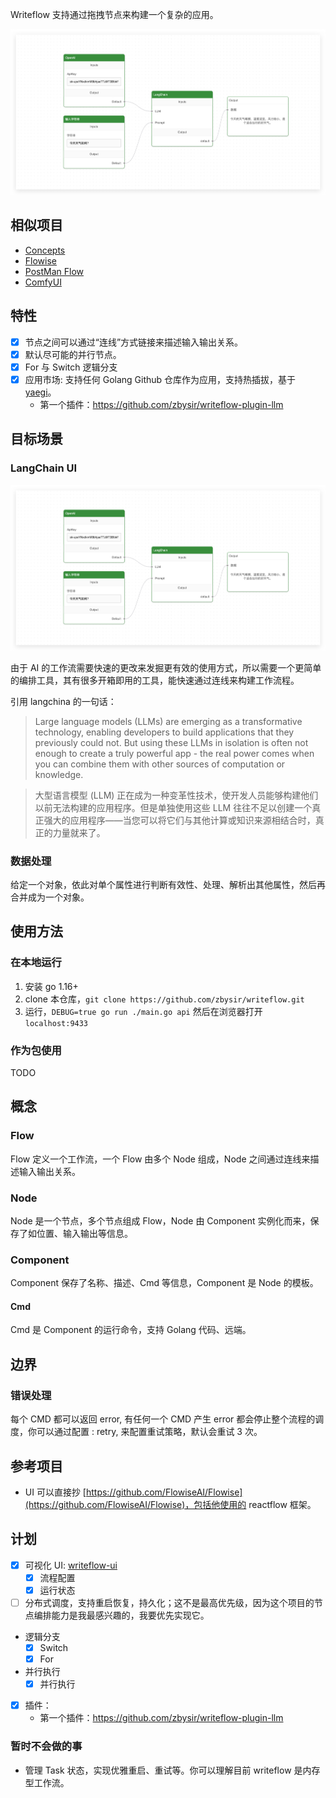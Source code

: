 Writeflow 支持通过拖拽节点来构建一个复杂的应用。

![img.png](doc/simple.png)

## 相似项目
- [Concepts](https://conductor.netflix.com/devguide/concepts/index.html)
- [Flowise](https://github.com/FlowiseAI/Flowise)
- [PostMan Flow](https://learning.postman.com/docs/postman-flows/gs/flows-overview/)
- [ComfyUI](https://github.com/comfyanonymous/ComfyUI)

## 特性

- [x] 节点之间可以通过“连线”方式链接来描述输入输出关系。
- [x] 默认尽可能的并行节点。
- [x] For 与 Switch 逻辑分支
- [x] 应用市场: 支持任何 Golang Github 仓库作为应用，支持热插拔，基于 [yaegi](https://github.com/traefik/yaegi)。
  - 第一个插件：https://github.com/zbysir/writeflow-plugin-llm


## 目标场景

### LangChain UI
![img.png](doc/simple.png)

由于 AI 的工作流需要快速的更改来发掘更有效的使用方式，所以需要一个更简单的编排工具，其有很多开箱即用的工具，能快速通过连线来构建工作流程。

引用 langchina 的一句话：

> Large language models (LLMs) are emerging as a transformative technology, enabling developers to build applications that they previously could not. But using these LLMs in isolation is often not enough to create a truly powerful app - the real power comes when you can combine them with other sources of computation or knowledge.
>

> 大型语言模型 (LLM) 正在成为一种变革性技术，使开发人员能够构建他们以前无法构建的应用程序。但是单独使用这些 LLM 往往不足以创建一个真正强大的应用程序——当您可以将它们与其他计算或知识来源相结合时，真正的力量就来了。
>


### 数据处理
给定一个对象，依此对单个属性进行判断有效性、处理、解析出其他属性，然后再合并成为一个对象。


## 使用方法

### 在本地运行
1. 安装 go 1.16+
2. clone 本仓库，`git clone https://github.com/zbysir/writeflow.git`
3. 运行，`DEBUG=true go run ./main.go api` 然后在浏览器打开 `localhost:9433`

### 作为包使用
TODO

## 概念

### Flow
Flow 定义一个工作流，一个 Flow 由多个 Node 组成，Node 之间通过连线来描述输入输出关系。

### Node
Node 是一个节点，多个节点组成 Flow，Node 由 Component 实例化而来，保存了如位置、输入输出等信息。

### Component
Component 保存了名称、描述、Cmd 等信息，Component 是 Node 的模板。

#### Cmd
Cmd 是 Component 的运行命令，支持 Golang 代码、远端。

## 边界

### 错误处理
每个 CMD 都可以返回 error, 有任何一个 CMD 产生 error 都会停止整个流程的调度，你可以通过配置 : retry, 来配置重试策略，默认会重试 3 次。

## 参考项目

- UI 可以直接抄 [https://github.com/FlowiseAI/Flowise](https://github.com/FlowiseAI/Flowise)，包括他使用的 reactflow 框架。

## 计划
- [x] 可视化 UI: [writeflow-ui](https://github.com/zbysir/writeflow-ui)
  - [x] 流程配置
  - [x] 运行状态
- [ ] 分布式调度，支持重启恢复，持久化；这不是最高优先级，因为这个项目的节点编排能力是我最感兴趣的，我要优先实现它。
- 逻辑分支
  - [x] Switch
  - [x] For
- 并行执行
  - [x] 并行执行
- [x] 插件：
  - 第一个插件：https://github.com/zbysir/writeflow-plugin-llm

### 暂时不会做的事
- 管理 Task 状态，实现优雅重启、重试等。你可以理解目前 writeflow 是内存型工作流。
